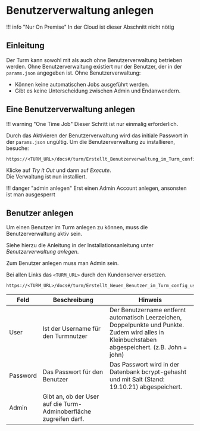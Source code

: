# Benutzerverwaltung anlegen

!!! info "Nur On Premise"
    In der Cloud ist dieser Abschnitt nicht nötig
## Einleitung

Der Turm kann sowohl mit als auch ohne Benutzerverwaltung betrieben werden. Ohne Benutzerverwaltung existiert nur der Benutzer, der in der `params.json` angegeben ist. Ohne Benutzerverwaltung:

- Können keine automatischen Jobs ausgeführt werden.
- Gibt es keine Unterscheidung zwischen Admin und Endanwendern.

## Eine Benutzerverwaltung anlegen

!!! warning "One Time Job"
    Dieser Schritt ist nur einmalig erforderlich.

Durch das Aktivieren der Benutzerverwaltung wird das initiale Passwort in der `params.json` ungültig. Um die Benutzerverwaltung zu installieren, besuche:


```
https://<TURM_URL>/docs#/turm/Erstellt_Benutzerverwaltung_im_Turm_config_user_verwaltung_create_post
```

Klicke auf *Try it Out* und dann auf *Execute*.  
Die Verwaltung ist nun installiert.

!!! danger "admin anlegen"
    Erst einen Admin Account anlegen, ansonsten ist man ausgesperrt

## Benutzer anlegen

Um einen Benutzer im Turm anlegen zu können, muss die Benutzerverwaltung aktiv sein.

Siehe hierzu die Anleitung in der Installationsanleitung unter *Benutzerverwaltung anlegen*.  

Zum Benutzer anlegen muss man Admin sein.

Bei allen Links das `<TURM_URL>` durch den Kundenserver ersetzen.



```
https://<TURM_URL>/docs#/turm/Erstellt_Neuen_Benutzer_im_Turm_config_user_create_post

```


| Feld     | Beschreibung                         | Hinweis  |
|----------|--------------------------------------|----------|
| User     | Ist der Username für den Turmnutzer  | Der Benutzername entfernt automatisch Leerzeichen, Doppelpunkte und Punkte. Zudem wird alles in Kleinbuchstaben abgespeichert. (z.B. John = john) |
| Password | Das Passwort für den Benutzer        | Das Passwort wird in der Datenbank bcrypt-gehasht und mit Salt (Stand: 19.10.21) abgespeichert. |
| Admin    | Gibt an, ob der User auf die Turm-Adminoberfläche zugreifen darf. | |
